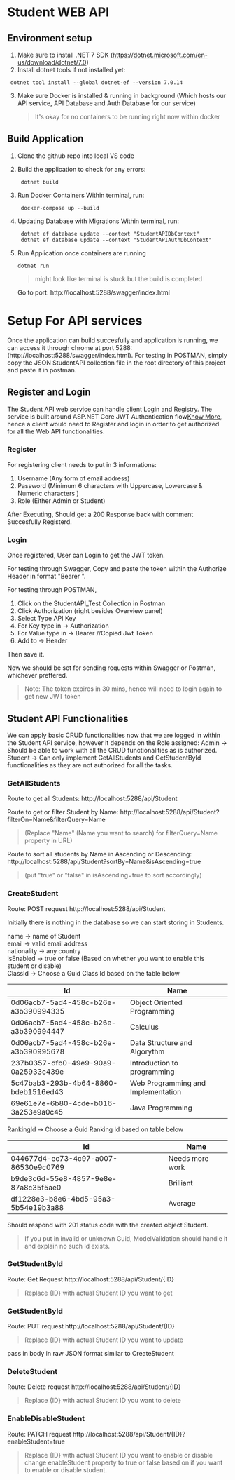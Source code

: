 # Student WEB API

## Environment setup

1. Make sure to install .NET 7 SDK (https://dotnet.microsoft.com/en-us/download/dotnet/7.0)
2. Install dotnet tools if not installed yet:

```
 dotnet tool install --global dotnet-ef --version 7.0.14

```

3. Make sure Docker is installed & running in background (Which hosts our API service, API Database and Auth Database for our service)
   > It's okay for no containers to be running right now within docker

## Build Application

1. Clone the github repo into local VS code
2. Build the application to check for any errors:

   ```
    dotnet build
   ```

3. Run Docker Containers
   Within terminal, run:

   ```
    docker-compose up --build

   ```

4. Updating Database with Migrations
   Within terminal, run:

   ```
    dotnet ef database update --context "StudentAPIDbContext"
    dotnet ef database update --context "StudentAPIAuthDbContext"

   ```

5. Run Application once containers are running

   ```
   dotnet run

   ```
   >might look like terminal is stuck but the build is completed

   Go to port: http://localhost:5288/swagger/index.html

# Setup For API services

Once the application can build succesfully and application is running, we can access it through chrome at port 5288:(http://localhost:5288/swagger/index.html).
For testing in POSTMAN, simply copy the JSON StudentAPI collection file in the root directory of this project and paste it in postman.

## Register and Login

The Student API web service can handle client Login and Registry. The service is built around ASP.NET Core JWT Authentication flow[Know More](https://dev.to/fabriziobagala/jwt-authentication-in-aspnet-13ma), hence a client would need to Register and login in order to get authorized for all the Web API functionalities.

### Register

For registering client needs to put in 3 informations:

1.  Username (Any form of email address)
2.  Password (Minimum 6 characters with Uppercase, Lowercase & Numeric characters )
3.  Role (Either Admin or Student)

After Executing, Should get a 200 Response back with comment Succesfully Registerd.

### Login

Once registered, User can Login to get the JWT token.

For testing through Swagger, Copy and paste the token within the Authorize Header in format "Bearer <paste JWT Token we got >".

For testing through POSTMAN,

1. Click on the StudentAPI_Test Collection in Postman
2. Click Authorization (right besides Overview panel)
3. Select Type API Key
4. For Key type in -> Authorization
5. For Value type in -> Bearer //Copied Jwt Token
6. Add to -> Header

Then save it.

Now we should be set for sending requests within Swagger or Postman, whichever preffered.

> Note: The token expires in 30 mins, hence will need to login again to get new JWT token

## Student API Functionalities

We can apply basic CRUD functionalities now that we are logged in within the Student API service, however it depends on the Role assigned:
Admin -> Should be able to work with all the CRUD functionalities as is authorized.
Student -> Can only implement GetAllStudents and GetStudentById functionalities as they are not authorized for all the tasks.

### GetAllStudents

Route to get all Students: http://localhost:5288/api/Student

Route to get or filter Student by Name: http://localhost:5288/api/Student?filterOn=Name&filterQuery=Name

> (Replace "Name" (Name you want to search) for filterQuery=Name property in URL)

Route to sort all students by Name in Ascending or Descending: http://localhost:5288/api/Student?sortBy=Name&isAscending=true

> (put "true" or "false" in isAscending=true to sort accordingly)

### CreateStudent

Route: POST request http://localhost:5288/api/Student

Initially there is nothing in the database so we can start storing in Students.

name -> name of Student <br>
email -> valid email address<br>
nationality -> any country<br>
isEnabled -> true or false (Based on whether you want to enable this student or disable)<br>
ClassId -> Choose a Guid Class Id based on the table below<br>

| Id                                   | Name                               |
| ------------------------------------ | ---------------------------------- |
| 0d06acb7-5ad4-458c-b26e-a3b390994335 | Object Oriented Programming        |
| 0d06acb7-5ad4-458c-b26e-a3b390994447 | Calculus                           |
| 0d06acb7-5ad4-458c-b26e-a3b390995678 | Data Structure and Algorythm       |
| 237b0357-dfb0-49e9-90a9-0a25933c439e | Introduction to programming        |
| 5c47bab3-293b-4b64-8860-bdeb1516ed43 | Web Programming and Implementation |
| 69e61e7e-6b80-4cde-b016-3a253e9a0c45 | Java Programming                   |

RankingId -> Choose a Guid Ranking Id based on table below

| Id                                   | Name            |
| ------------------------------------ | --------------- |
| 044677d4-ec73-4c97-a007-86530e9c0769 | Needs more work |
| b9de3c6d-55e8-4857-9e8e-87a8c35f5ae0 | Brilliant       |
| df1228e3-b8e6-4bd5-95a3-5b54e19b3a88 | Average         |

Should respond with 201 status code with the created object Student.

> If you put in invalid or unknown Guid, ModelValidation should handle it and explain no such Id exists.

### GetStudentById

Route: Get Request http://localhost:5288/api/Student/{ID}

> Replace {ID} with actual Student ID you want to get

### GetStudentById

Route: PUT request http://localhost:5288/api/Student/{ID}

> Replace {ID} with actual Student ID you want to update

pass in body in raw JSON format similar to CreateStudent

### DeleteStudent

Route: Delete request http://localhost:5288/api/Student/{ID}

> Replace {ID} with actual Student ID you want to delete

### EnableDisableStudent

Route: PATCH request http://localhost:5288/api/Student/{ID}?enableStudent=true

> Replace {ID} with actual Student ID you want to enable or disable
> change enableStudent property to true or false based on if you want to enable or disable student.
